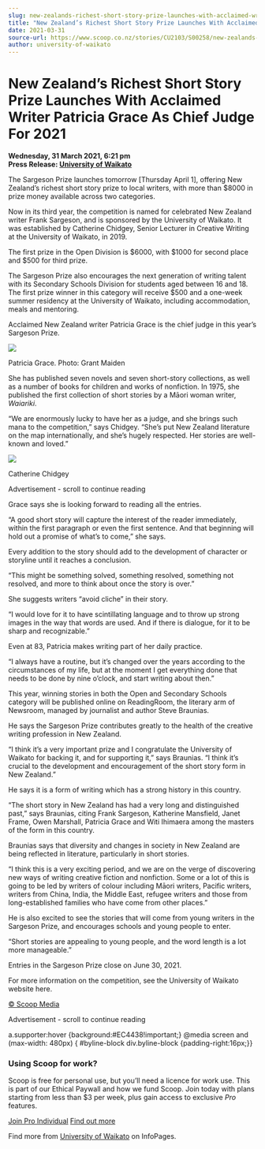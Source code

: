 ```yaml
---
slug: new-zealands-richest-short-story-prize-launches-with-acclaimed-writer-patricia-grace-as-chief-judge-for-2021
title: "New Zealand’s Richest Short Story Prize Launches With Acclaimed Writer Patricia Grace As Chief Judge For 2021"
date: 2021-03-31
source-url: https://www.scoop.co.nz/stories/CU2103/S00258/new-zealands-richest-short-story-prize-launches-with-acclaimed-writer-patricia-grace-as-chief-judge-for-2021.htm
author: university-of-waikato
---
```

New Zealand’s Richest Short Story Prize Launches With Acclaimed Writer Patricia Grace As Chief Judge For 2021
=============================================================================================================

**Wednesday, 31 March 2021, 6:21 pm**  
**Press Release: [University of Waikato](https://info.scoop.co.nz/University_of_Waikato)**

The Sargeson Prize launches tomorrow \[Thursday April 1\], offering New Zealand’s richest short story prize to local writers, with more than $8000 in prize money available across two categories.

Now in its third year, the competition is named for celebrated New Zealand writer Frank Sargeson, and is sponsored by the University of Waikato. It was established by Catherine Chidgey, Senior Lecturer in Creative Writing at the University of Waikato, in 2019.

The first prize in the Open Division is $6000, with $1000 for second place and $500 for third prize.

The Sargeson Prize also encourages the next generation of writing talent with its Secondary Schools Division for students aged between 16 and 18. The first prize winner in this category will receive $500 and a one-week summer residency at the University of Waikato, including accommodation, meals and mentoring.

Acclaimed New Zealand writer Patricia Grace is the chief judge in this year’s Sargeson Prize.

![](https://img.scoop.co.nz/stories/images/2103/70secwix8vonxp9o.jpg)

Patricia Grace. Photo: Grant Maiden

She has published seven novels and seven short-story collections, as well as a number of books for children and works of nonfiction. In 1975, she published the first collection of short stories by a Māori woman writer, _Waiariki_.

“We are enormously lucky to have her as a judge, and she brings such mana to the competition,” says Chidgey. “She’s put New Zealand literature on the map internationally, and she’s hugely respected. Her stories are well-known and loved.”

![](https://img.scoop.co.nz/stories/images/2103/xnz4ecdgusp-34fn.jpg)

Catherine Chidgey

Advertisement - scroll to continue reading





Grace says she is looking forward to reading all the entries.

“A good short story will capture the interest of the reader immediately, within the first paragraph or even the first sentence. And that beginning will hold out a promise of what’s to come,” she says.

Every addition to the story should add to the development of character or storyline until it reaches a conclusion.

“This might be something solved, something resolved, something not resolved, and more to think about once the story is over.”

She suggests writers “avoid cliche” in their story.

“I would love for it to have scintillating language and to throw up strong images in the way that words are used. And if there is dialogue, for it to be sharp and recognizable.”

Even at 83, Patricia makes writing part of her daily practice.

“I always have a routine, but it’s changed over the years according to the circumstances of my life, but at the moment I get everything done that needs to be done by nine o’clock, and start writing about then.”

This year, winning stories in both the Open and Secondary Schools category will be published online on ReadingRoom, the literary arm of Newsroom, managed by journalist and author Steve Braunias.

He says the Sargeson Prize contributes greatly to the health of the creative writing profession in New Zealand.

“I think it’s a very important prize and I congratulate the University of Waikato for backing it, and for supporting it,” says Braunias. “I think it’s crucial to the development and encouragement of the short story form in New Zealand.”

He says it is a form of writing which has a strong history in this country.

“The short story in New Zealand has had a very long and distinguished past,” says Braunias, citing Frank Sargeson, Katherine Mansfield, Janet Frame, Owen Marshall, Patricia Grace and Witi Ihimaera among the masters of the form in this country.

Braunias says that diversity and changes in society in New Zealand are being reflected in literature, particularly in short stories.

“I think this is a very exciting period, and we are on the verge of discovering new ways of writing creative fiction and nonfiction. Some or a lot of this is going to be led by writers of colour including Māori writers, Pacific writers, writers from China, India, the Middle East, refugee writers and those from long-established families who have come from other places.”

He is also excited to see the stories that will come from young writers in the Sargeson Prize, and encourages schools and young people to enter.

“Short stories are appealing to young people, and the word length is a lot more manageable.”

Entries in the Sargeson Prize close on June 30, 2021.

For more information on the competition, see the University of Waikato website here.

[© Scoop Media](http://www.scoop.co.nz/about/terms.html)  

Advertisement - scroll to continue reading



a.supporter:hover {background:#EC4438!important;} @media screen and (max-width: 480px) { #byline-block div.byline-block {padding-right:16px;}}

### Using Scoop for work?

Scoop is free for personal use, but you’ll need a licence for work use. This is part of our Ethical Paywall and how we fund Scoop. Join today with plans starting from less than $3 per week, plus gain access to exclusive _Pro_ features.  
  
[Join Pro Individual](https://pro.scoop.co.nz/Individual/?from=ProIn24) [Find out more](https://pro.scoop.co.nz/using-scoop-for-work/?from=ProIn24)

Find more from [University of Waikato](https://info.scoop.co.nz/University_of_Waikato) on InfoPages.